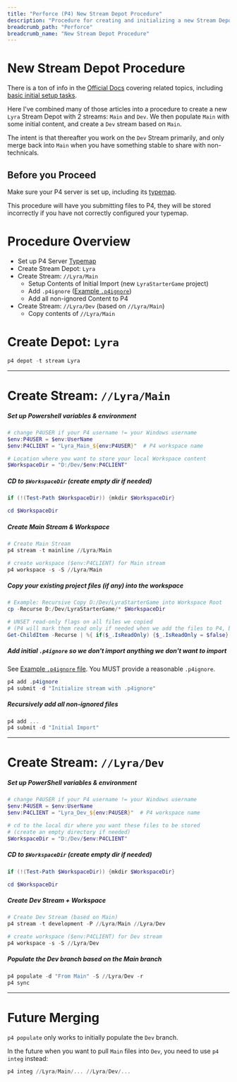```yaml
---
title: "Perforce (P4) New Stream Depot Procedure"
description: "Procedure for creating and initializing a new Stream Depot in Perforce"
breadcrumb_path: "Perforce"
breadcrumb_name: "New Stream Depot Procedure"
---
```


# New Stream Depot Procedure

There is a ton of info in the
[Official Docs](https://www.perforce.com/manuals/p4guide/Content/P4Guide/tutorial.create-depot.html)
covering related topics, including
[basic initial setup tasks](https://www.perforce.com/manuals/p4guide/Content/P4Guide/basic-tasks.initial.html).

Here I've combined many of those articles into a procedure
to create a new `Lyra` Stream Depot with 2 streams: `Main` and `Dev`.  We then populate `Main`
with some initial content, and create a `Dev` stream based on `Main`.

The intent is that thereafter you work on the `Dev` Stream primarily, and only merge back into `Main`
when you have something stable to share with non-technicals.


## Before you Proceed

Make sure your P4 server is set up, including its [typemap](./Typemap).

This procedure will have you submitting files to P4, they will be stored incorrectly if you have
not correctly configured your typemap.


# Procedure Overview

- Set up P4 Server [Typemap](./Typemap)
- Create Stream Depot: `Lyra`
- Create Stream: `//Lyra/Main`
  - Setup Contents of Initial Import (new `LyraStarterGame` project)
  - Add `.p4ignore` ([Example `.p4ignore`](/Perforce/p4ignore))
  - Add all non-ignored Content to P4
- Create Stream: `//Lyra/Dev` (based on `//Lyra/Main`)
  - Copy contents of `//Lyra/Main`


# Create Depot: `Lyra`

```powershell
p4 depot -t stream Lyra
```

---
# Create Stream: `//Lyra/Main`

##### Set up Powershell variables & environment

```powershell
# change P4USER if your P4 username != your Windows username
$env:P4USER = $env:UserName
$env:P4CLIENT = "Lyra_Main_${env:P4USER}"  # P4 workspace name

# Location where you want to store your local Workspace content
$WorkspaceDir = "D:/Dev/$env:P4CLIENT"
```

##### CD to `$WorkspaceDir` (create empty dir if needed)

```powershell
if (!(Test-Path $WorkspaceDir)) {mkdir $WorkspaceDir}

cd $WorkspaceDir
```

##### Create Main Stream & Workspace

```powershell
# Create Main Stream
p4 stream -t mainline //Lyra/Main

# create workspace ($env:P4CLIENT) for Main stream
p4 workspace -s -S //Lyra/Main
```

##### Copy your existing project files (if any) into the workspace
```powershell
# Example: Recursive Copy D:/Dev/LyraStarterGame into Workspace Root
cp -Recurse D:/Dev/LyraStarterGame/* $WorkspaceDir

# UNSET read-only flags on all files we copied
# (P4 will mark them read only if needed when we add the files to P4, based on your typemap)
Get-ChildItem -Recurse | %{ if($_.IsReadOnly) {$_.IsReadOnly = $false} }
```

##### Add initial `.p4ignore` so we don't import anything we don't want to import

See [Example `.p4ignore` file](/Perforce/p4ignore).
You MUST provide a reasonable `.p4ignore`.

```powershell
p4 add .p4ignore
p4 submit -d "Initialize stream with .p4ignore"
```

##### Recursively add all non-ignored files
```powershell
p4 add ...
p4 submit -d "Initial Import"
```


---
# Create Stream: `//Lyra/Dev`

##### Set up PowerShell variables & environment

```powershell
# change P4USER if your P4 username != your Windows username
$env:P4USER = $env:UserName
$env:P4CLIENT = "Lyra_Dev_${env:P4USER}"  # P4 workspace name

# cd to the local dir where you want these files to be stored
# (create an empty directory if needed)
$WorkspaceDir = "D:/Dev/$env:P4CLIENT"
```

##### CD to `$WorkspaceDir` (create empty dir if needed)
```powershell
if (!(Test-Path $WorkspaceDir)) {mkdir $WorkspaceDir}

cd $WorkspaceDir
```

##### Create Dev Stream + Workspace
```powershell
# Create Dev Stream (based on Main)
p4 stream -t development -P //Lyra/Main //Lyra/Dev

# create workspace ($env:P4CLIENT) for Dev stream
p4 workspace -s -S //Lyra/Dev
```

##### Populate the Dev branch based on the Main branch
```powershell
p4 populate -d "From Main" -S //Lyra/Dev -r
p4 sync
```


---
# Future Merging

`p4 populate` only works to initially populate the `Dev` branch.

In the future when you want to pull `Main` files into `Dev`, you need to use `p4 integ` instead:

```powershell
p4 integ //Lyra/Main/... //Lyra/Dev/...
```
